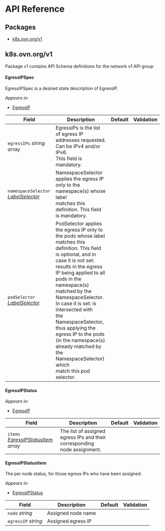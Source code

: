 # API Reference

## Packages
- [k8s.ovn.org/v1](#k8sovnorgv1)


## k8s.ovn.org/v1

Package v1 contains API Schema definitions for the network v1 API group





#### EgressIPSpec



EgressIPSpec is a desired state description of EgressIP.



_Appears in:_
- [EgressIP](#egressip)

| Field | Description | Default | Validation |
| --- | --- | --- | --- |
| `egressIPs` _string array_ | EgressIPs is the list of egress IP addresses requested. Can be IPv4 and/or IPv6.<br />This field is mandatory. |  |  |
| `namespaceSelector` _[LabelSelector](https://kubernetes.io/docs/reference/generated/kubernetes-api/v1.28/#labelselector-v1-meta)_ | NamespaceSelector applies the egress IP only to the namespace(s) whose label<br />matches this definition. This field is mandatory. |  |  |
| `podSelector` _[LabelSelector](https://kubernetes.io/docs/reference/generated/kubernetes-api/v1.28/#labelselector-v1-meta)_ | PodSelector applies the egress IP only to the pods whose label<br />matches this definition. This field is optional, and in case it is not set:<br />results in the egress IP being applied to all pods in the namespace(s)<br />matched by the NamespaceSelector. In case it is set: is intersected with<br />the NamespaceSelector, thus applying the egress IP to the pods<br />(in the namespace(s) already matched by the NamespaceSelector) which<br />match this pod selector. |  |  |


#### EgressIPStatus







_Appears in:_
- [EgressIP](#egressip)

| Field | Description | Default | Validation |
| --- | --- | --- | --- |
| `items` _[EgressIPStatusItem](#egressipstatusitem) array_ | The list of assigned egress IPs and their corresponding node assignment. |  |  |


#### EgressIPStatusItem



The per node status, for those egress IPs who have been assigned.



_Appears in:_
- [EgressIPStatus](#egressipstatus)

| Field | Description | Default | Validation |
| --- | --- | --- | --- |
| `node` _string_ | Assigned node name |  |  |
| `egressIP` _string_ | Assigned egress IP |  |  |



